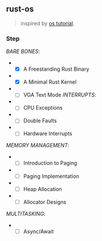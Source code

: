 ## rust-os 

> inspired by [os tutorial](https://os.phil-opp.com).

### Step

*BARE BONES*:
-   -[x] A Freestanding Rust Binary
-   -[x] A Minimal Rust Kernel
-   -[ ] VGA Text Mode
*INTERRUPTS*:
-   -[ ] CPU Exceptions
-   -[ ] Double Faults
-   -[ ] Hardware Interrupts

*MEMORY MANAGEMENT*:
-   -[ ] Introduction to Paging
-   -[ ] Paging Implementation
-   -[ ] Heap Allocation
-   -[ ] Allocator Designs

*MULTITASKING*:
-   -[ ] Async/Await

